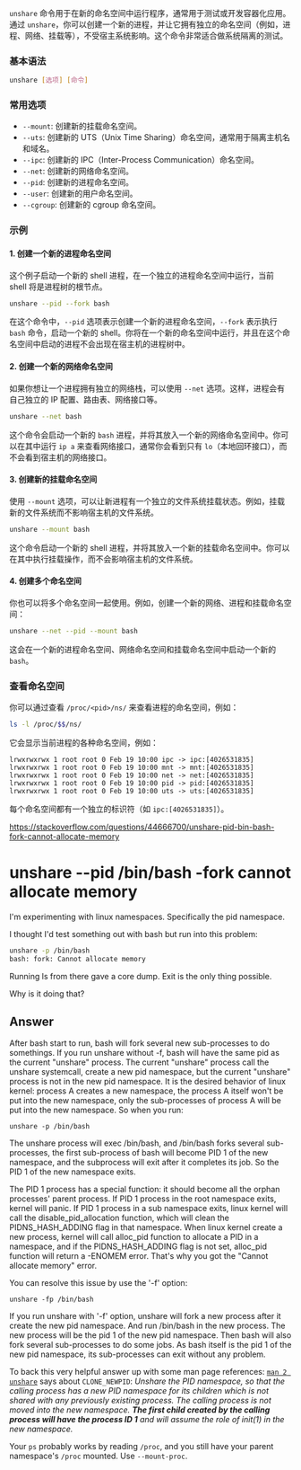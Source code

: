 `unshare` 命令用于在新的命名空间中运行程序，通常用于测试或开发容器化应用。通过 `unshare`，你可以创建一个新的进程，并让它拥有独立的命名空间（例如，进程、网络、挂载等），不受宿主系统影响。这个命令非常适合做系统隔离的测试。

### 基本语法

```bash
unshare [选项] [命令]
```

### 常用选项

- `--mount`: 创建新的挂载命名空间。
- `--uts`: 创建新的 UTS（Unix Time Sharing）命名空间，通常用于隔离主机名和域名。
- `--ipc`: 创建新的 IPC（Inter-Process Communication）命名空间。
- `--net`: 创建新的网络命名空间。
- `--pid`: 创建新的进程命名空间。
- `--user`: 创建新的用户命名空间。
- `--cgroup`: 创建新的 cgroup 命名空间。

### 示例

#### 1. 创建一个新的进程命名空间

这个例子启动一个新的 shell 进程，在一个独立的进程命名空间中运行，当前 shell 将是进程树的根节点。

```bash
unshare --pid --fork bash
```

在这个命令中，`--pid` 选项表示创建一个新的进程命名空间，`--fork` 表示执行 `bash` 命令，启动一个新的 shell。你将在一个新的命名空间中运行，并且在这个命名空间中启动的进程不会出现在宿主机的进程树中。

#### 2. 创建一个新的网络命名空间

如果你想让一个进程拥有独立的网络栈，可以使用 `--net` 选项。这样，进程会有自己独立的 IP 配置、路由表、网络接口等。

```bash
unshare --net bash
```

这个命令会启动一个新的 `bash` 进程，并将其放入一个新的网络命名空间中。你可以在其中运行 `ip a` 来查看网络接口，通常你会看到只有 `lo`（本地回环接口），而不会看到宿主机的网络接口。

#### 3. 创建新的挂载命名空间

使用 `--mount` 选项，可以让新进程有一个独立的文件系统挂载状态。例如，挂载新的文件系统而不影响宿主机的文件系统。

```bash
unshare --mount bash
```

这个命令启动一个新的 shell 进程，并将其放入一个新的挂载命名空间中。你可以在其中执行挂载操作，而不会影响宿主机的文件系统。

#### 4. 创建多个命名空间

你也可以将多个命名空间一起使用。例如，创建一个新的网络、进程和挂载命名空间：

```bash
unshare --net --pid --mount bash
```

这会在一个新的进程命名空间、网络命名空间和挂载命名空间中启动一个新的 `bash`。

### 查看命名空间

你可以通过查看 `/proc/<pid>/ns/` 来查看进程的命名空间，例如：

```bash
ls -l /proc/$$/ns/
```

它会显示当前进程的各种命名空间，例如：

```
lrwxrwxrwx 1 root root 0 Feb 19 10:00 ipc -> ipc:[4026531835]
lrwxrwxrwx 1 root root 0 Feb 19 10:00 mnt -> mnt:[4026531835]
lrwxrwxrwx 1 root root 0 Feb 19 10:00 net -> net:[4026531835]
lrwxrwxrwx 1 root root 0 Feb 19 10:00 pid -> pid:[4026531835]
lrwxrwxrwx 1 root root 0 Feb 19 10:00 uts -> uts:[4026531835]
```

每个命名空间都有一个独立的标识符（如 `ipc:[4026531835]`）。

https://stackoverflow.com/questions/44666700/unshare-pid-bin-bash-fork-cannot-allocate-memory

# unshare --pid /bin/bash -fork cannot allocate memory
I'm experimenting with linux namespaces. Specifically the pid namespace.

I thought I'd test something out with bash but run into this problem:
```bash
unshare -p /bin/bash
bash: fork: Cannot allocate memory
```

Running ls from there gave a core dump. Exit is the only thing possible.

Why is it doing that?

## Answer
After bash start to run, bash will fork several new sub-processes to do somethings. If you run unshare without -f, bash will have the same pid as the current "unshare" process. The current "unshare" process call the unshare systemcall, create a new pid namespace, but the current "unshare" process is not in the new pid namespace. It is the desired behavior of linux kernel: process A creates a new namespace, the process A itself won't be put into the new namespace, only the sub-processes of process A will be put into the new namespace. So when you run:
```
unshare -p /bin/bash
```
The unshare process will exec /bin/bash, and /bin/bash forks several sub-processes, the first sub-process of bash will become PID 1 of the new namespace, and the subprocess will exit after it completes its job. So the PID 1 of the new namespace exits.

The PID 1 process has a special function: it should become all the orphan processes' parent process. If PID 1 process in the root namespace exits, kernel will panic. If PID 1 process in a sub namespace exits, linux kernel will call the disable_pid_allocation function, which will clean the PIDNS_HASH_ADDING flag in that namespace. When linux kernel create a new process, kernel will call alloc_pid function to allocate a PID in a namespace, and if the PIDNS_HASH_ADDING flag is not set, alloc_pid function will return a -ENOMEM error. That's why you got the "Cannot allocate memory" error.

You can resolve this issue by use the '-f' option:

```
unshare -fp /bin/bash
```

If you run unshare with '-f' option, unshare will fork a new process after it create the new pid namespace. And run /bin/bash in the new process. The new process will be the pid 1 of the new pid namespace. Then bash will also fork several sub-processes to do some jobs. As bash itself is the pid 1 of the new pid namespace, its sub-processes can exit without any problem.


To back this very helpful answer up with some man page references: [`man 2 unshare`](http://man7.org/linux/man-pages/man2/unshare.2.html) says about `CLONE_NEWPID`: _Unshare the PID namespace, so that the calling process has a new PID namespace for its children which is not shared with any previously existing process. The calling process is not moved into the new namespace. **The first child created by the calling process will have the process ID 1** and will assume the role of init(1) in the new namespace._

Your `ps` probably works by reading `/proc`, and you still have your parent namespace's `/proc` mounted. Use `--mount-proc`.

